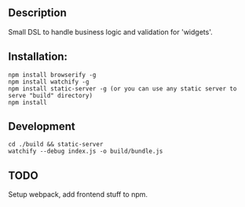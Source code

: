 ## Description
Small DSL to handle business logic and validation for 'widgets'.

## Installation:
```
npm install browserify -g
npm install watchify -g
npm install static-server -g (or you can use any static server to serve "build" directory)
npm install
```

## Development 
```
cd ./build && static-server
watchify --debug index.js -o build/bundle.js
```
## TODO
Setup webpack, add frontend stuff to npm.
